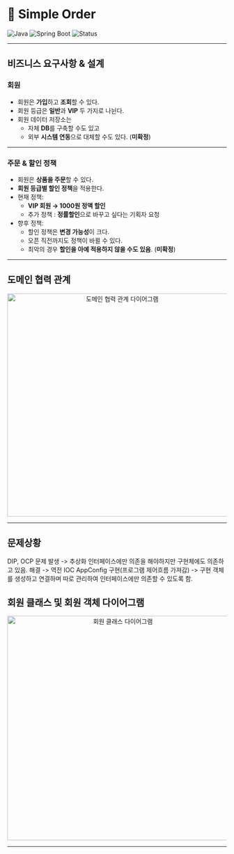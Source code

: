 # 🛒 Simple Order

![Java](https://img.shields.io/badge/Java-17-blue?logo=openjdk)
![Spring Boot](https://img.shields.io/badge/Spring%20Boot-3.x-brightgreen?logo=springboot)
![Status](https://img.shields.io/badge/status-in%20progress-yellow)

---

## 비즈니스 요구사항 & 설계

### 회원
- 회원은 **가입**하고 **조회**할 수 있다.  
- 회원 등급은 **일반**과 **VIP** 두 가지로 나뉜다.  
- 회원 데이터 저장소는  
  - 자체 **DB**를 구축할 수도 있고  
  - 외부 **시스템 연동**으로 대체할 수도 있다. (**미확정**)

---

### 주문 & 할인 정책
- 회원은 **상품을 주문**할 수 있다.  
- **회원 등급별 할인 정책**을 적용한다.  
- 현재 정책:  
  - **VIP 회원 → 1000원 정액 할인**
  - 추가 정책 : 
      **정률할인**으로 바꾸고 싶다는 기획자 요청
- 향후 정책:  
  - 할인 정책은 **변경 가능성**이 크다.  
  - 오픈 직전까지도 정책이 바뀔 수 있다.  
  - 최악의 경우 **할인을 아예 적용하지 않을 수도 있음**. (**미확정**)  

---

## 도메인 협력 관계
<p align="center">
  <img width="512" src="https://github.com/user-attachments/assets/4ee25655-8e76-4463-a395-ef8831f90ba7" alt="도메인 협력 관계 다이어그램"/>
</p>


---

## 문제상황
DIP, OCP 문제 발생 -> 추상화 인터페이스에만 의존을 해야하지만 구현체에도 의존하고 있음. 
해결 -> 역전 IOC  AppConfig 구현(프로그램 제어흐름 가져감) -> 구현 객체를 생성하고 연결하며 따로 관리하여 인터페이스에만 의존할 수 있도록 함.

## 회원 클래스 및 회원 객체 다이어그램
<p align="center">
  <img width="515" src="https://github.com/user-attachments/assets/55da7c1a-2291-4b0a-afbd-1e7e2b4fb321" alt="회원 클래스 다이어그램"/>
</p>

---

